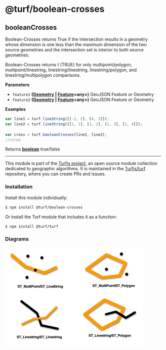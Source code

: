 # @turf/boolean-crosses

<!-- Generated by documentation.js. Update this documentation by updating the source code. -->

## booleanCrosses

Boolean-Crosses returns True if the intersection results in a geometry whose dimension is one less than
the maximum dimension of the two source geometries and the intersection set is interior to
both source geometries.

Boolean-Crosses returns t (TRUE) for only multipoint/polygon, multipoint/linestring, linestring/linestring, linestring/polygon, and linestring/multipolygon comparisons.

**Parameters**

-   `feature1` **([Geometry](https://tools.ietf.org/html/rfc7946#section-3.1) \| [Feature](https://tools.ietf.org/html/rfc7946#section-3.2)&lt;any>)** GeoJSON Feature or Geometry
-   `feature2` **([Geometry](https://tools.ietf.org/html/rfc7946#section-3.1) \| [Feature](https://tools.ietf.org/html/rfc7946#section-3.2)&lt;any>)** GeoJSON Feature or Geometry

**Examples**

```javascript
var line1 = turf.lineString([[-2, 2], [4, 2]]);
var line2 = turf.lineString([[1, 1], [1, 2], [1, 3], [1, 4]]);

var cross = turf.booleanCrosses(line1, line2);
//=true
```

Returns **[boolean](https://developer.mozilla.org/en-US/docs/Web/JavaScript/Reference/Global_Objects/Boolean)** true/false

<!-- This file is automatically generated. Please don't edit it directly:
if you find an error, edit the source file (likely index.js), and re-run
./scripts/generate-readmes in the turf project. -->

---

This module is part of the [Turfjs project](http://turfjs.org/), an open source
module collection dedicated to geographic algorithms. It is maintained in the
[Turfjs/turf](https://github.com/Turfjs/turf) repository, where you can create
PRs and issues.

### Installation

Install this module individually:

```sh
$ npm install @turf/boolean-crosses
```

Or install the Turf module that includes it as a function:

```sh
$ npm install @turf/turf
```


### Diagrams

![DE-9IM-crosses](images/DE-9IM-crosses.gif)